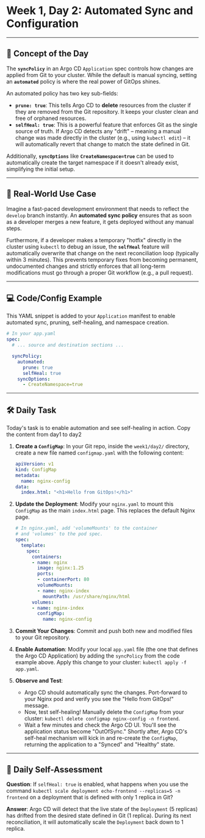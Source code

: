 # Week 1, Day 2: Automated Sync and Configuration

---

## 🧠 Concept of the Day

The **`syncPolicy`** in an Argo CD `Application` spec controls how changes are applied from Git to your cluster. While the default is manual syncing, setting an **`automated`** policy is where the real power of GitOps shines.

An automated policy has two key sub-fields:
* **`prune: true`**: This tells Argo CD to **delete** resources from the cluster if they are removed from the Git repository. It keeps your cluster clean and free of orphaned resources.
* **`selfHeal: true`**: This is a powerful feature that enforces Git as the single source of truth. If Argo CD detects any "drift" – meaning a manual change was made directly in the cluster (e.g., using `kubectl edit`) – it will automatically revert that change to match the state defined in Git.

Additionally, **`syncOptions`** like **`CreateNamespace=true`** can be used to automatically create the target namespace if it doesn't already exist, simplifying the initial setup.

---

## 💼 Real-World Use Case

Imagine a fast-paced development environment that needs to reflect the `develop` branch instantly. An **automated sync policy** ensures that as soon as a developer merges a new feature, it gets deployed without any manual steps.

Furthermore, if a developer makes a temporary "hotfix" directly in the cluster using `kubectl` to debug an issue, the **`selfHeal`** feature will automatically overwrite that change on the next reconciliation loop (typically within 3 minutes). This prevents temporary fixes from becoming permanent, undocumented changes and strictly enforces that all long-term modifications must go through a proper Git workflow (e.g., a pull request).

---

## 💻 Code/Config Example

This YAML snippet is added to your `Application` manifest to enable automated sync, pruning, self-healing, and namespace creation.

```yaml
# In your app.yaml
spec:
  # ... source and destination sections ...

  syncPolicy:
    automated:
      prune: true
      selfHeal: true
    syncOptions:
      - CreateNamespace=true
```
---
## 🛠️ Daily Task

Today's task is to enable automation and see self-healing in action. Copy the content from day1 to day2

1.  **Create a `ConfigMap`**: In your Git repo, inside the `week1/day2/` directory, create a new file named `configmap.yaml` with the following content:
    ```yaml
    apiVersion: v1
    kind: ConfigMap
    metadata:
      name: nginx-config
    data:
      index.html: "<h1>Hello from GitOps!</h1>"
    ```

2.  **Update the Deployment**: Modify your `nginx.yaml` to mount this `ConfigMap` as the main `index.html` page. This replaces the default Nginx page.
    ```yaml
    # In nginx.yaml, add 'volumeMounts' to the container
    # and 'volumes' to the pod spec.
    spec:
      template:
        spec:
          containers:
          - name: nginx
            image: nginx:1.25
            ports:
            - containerPort: 80
            volumeMounts:
            - name: nginx-index
              mountPath: /usr/share/nginx/html
          volumes:
          - name: nginx-index
            configMap:
              name: nginx-config
    ```

3.  **Commit Your Changes**: Commit and push both new and modified files to your Git repository.

4.  **Enable Automation**: Modify your local `app.yaml` file (the one that defines the Argo CD Application) by adding the `syncPolicy` from the code example above. Apply this change to your cluster: `kubectl apply -f app.yaml`.

5.  **Observe and Test**:
    * Argo CD should automatically sync the changes. Port-forward to your Nginx pod and verify you see the "Hello from GitOps!" message.
    * Now, test self-healing! Manually delete the `ConfigMap` from your cluster: `kubectl delete configmap nginx-config -n frontend`.
    * Wait a few minutes and check the Argo CD UI. You'll see the application status become "OutOfSync." Shortly after, Argo CD's self-heal mechanism will kick in and re-create the `ConfigMap`, returning the application to a "Synced" and "Healthy" state.

---
## 🤔 Daily Self-Assessment

**Question**: If `selfHeal: true` is enabled, what happens when you use the command `kubectl scale deployment echo-frontend --replicas=5 -n frontend` on a deployment that is defined with only 1 replica in Git?

**Answer**: Argo CD will detect that the live state of the `Deployment` (5 replicas) has drifted from the desired state defined in Git (1 replica). During its next reconciliation, it will automatically scale the `Deployment` back down to 1 replica.
